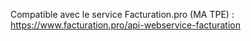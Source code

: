 Compatible avec le service Facturation.pro (MA TPE) : https://www.facturation.pro/api-webservice-facturation
